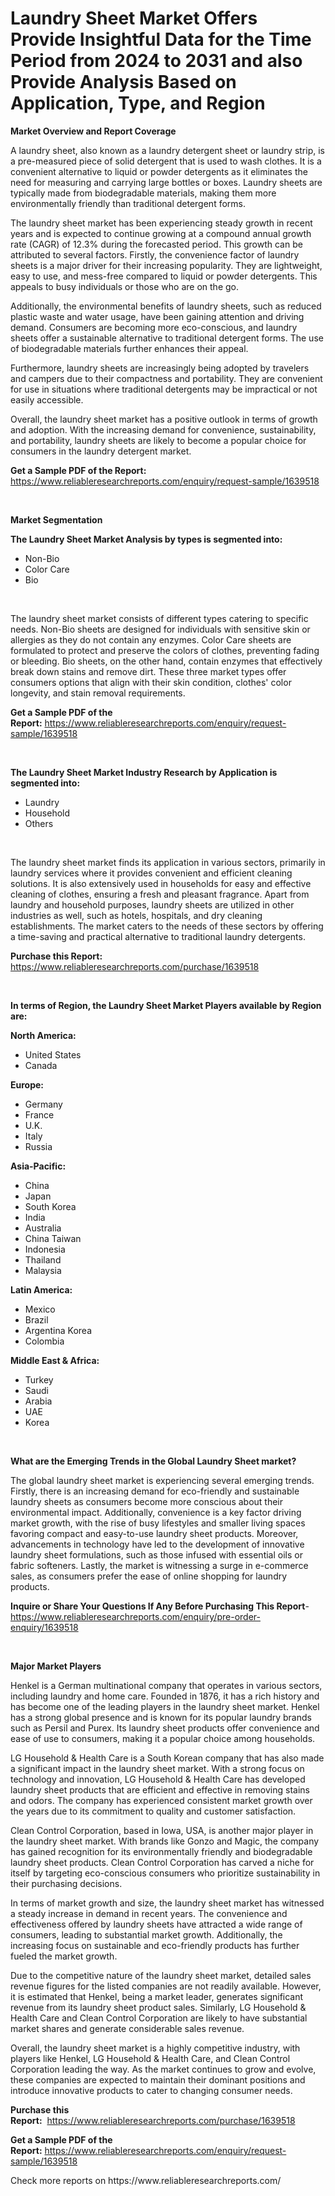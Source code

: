 <p><h1>Laundry Sheet Market Offers Provide Insightful Data for the Time Period from 2024 to 2031 and also Provide Analysis Based on Application, Type, and Region</h1></p><p><strong>Market Overview and Report Coverage</strong></p>
<p><p>A laundry sheet, also known as a laundry detergent sheet or laundry strip, is a pre-measured piece of solid detergent that is used to wash clothes. It is a convenient alternative to liquid or powder detergents as it eliminates the need for measuring and carrying large bottles or boxes. Laundry sheets are typically made from biodegradable materials, making them more environmentally friendly than traditional detergent forms.</p><p>The laundry sheet market has been experiencing steady growth in recent years and is expected to continue growing at a compound annual growth rate (CAGR) of 12.3% during the forecasted period. This growth can be attributed to several factors. Firstly, the convenience factor of laundry sheets is a major driver for their increasing popularity. They are lightweight, easy to use, and mess-free compared to liquid or powder detergents. This appeals to busy individuals or those who are on the go.</p><p>Additionally, the environmental benefits of laundry sheets, such as reduced plastic waste and water usage, have been gaining attention and driving demand. Consumers are becoming more eco-conscious, and laundry sheets offer a sustainable alternative to traditional detergent forms. The use of biodegradable materials further enhances their appeal.</p><p>Furthermore, laundry sheets are increasingly being adopted by travelers and campers due to their compactness and portability. They are convenient for use in situations where traditional detergents may be impractical or not easily accessible.</p><p>Overall, the laundry sheet market has a positive outlook in terms of growth and adoption. With the increasing demand for convenience, sustainability, and portability, laundry sheets are likely to become a popular choice for consumers in the laundry detergent market.</p></p>
<p><strong>Get a Sample PDF of the Report:</strong> <a href="https://www.reliableresearchreports.com/enquiry/request-sample/1639518">https://www.reliableresearchreports.com/enquiry/request-sample/1639518</a></p>
<p>&nbsp;</p>
<p><strong>Market Segmentation</strong></p>
<p><strong>The Laundry Sheet Market Analysis by types is segmented into:</strong></p>
<p><ul><li>Non-Bio</li><li>Color Care</li><li>Bio</li></ul></p>
<p>&nbsp;</p>
<p><p>The laundry sheet market consists of different types catering to specific needs. Non-Bio sheets are designed for individuals with sensitive skin or allergies as they do not contain any enzymes. Color Care sheets are formulated to protect and preserve the colors of clothes, preventing fading or bleeding. Bio sheets, on the other hand, contain enzymes that effectively break down stains and remove dirt. These three market types offer consumers options that align with their skin condition, clothes' color longevity, and stain removal requirements.</p></p>
<p><strong>Get a Sample PDF of the Report:</strong>&nbsp;<a href="https://www.reliableresearchreports.com/enquiry/request-sample/1639518">https://www.reliableresearchreports.com/enquiry/request-sample/1639518</a></p>
<p>&nbsp;</p>
<p><strong>The Laundry Sheet Market Industry Research by Application is segmented into:</strong></p>
<p><ul><li>Laundry</li><li>Household</li><li>Others</li></ul></p>
<p>&nbsp;</p>
<p><p>The laundry sheet market finds its application in various sectors, primarily in laundry services where it provides convenient and efficient cleaning solutions. It is also extensively used in households for easy and effective cleaning of clothes, ensuring a fresh and pleasant fragrance. Apart from laundry and household purposes, laundry sheets are utilized in other industries as well, such as hotels, hospitals, and dry cleaning establishments. The market caters to the needs of these sectors by offering a time-saving and practical alternative to traditional laundry detergents.</p></p>
<p><strong>Purchase this Report:</strong>&nbsp; <a href="https://www.reliableresearchreports.com/purchase/1639518">https://www.reliableresearchreports.com/purchase/1639518</a></p>
<p>&nbsp;</p>
<p><strong>In terms of Region, the Laundry Sheet Market Players available by Region are:</strong></p>
<p>
    <p> <strong> North America: </strong>
        <ul>
            <li>United States</li>
            <li>Canada</li>
        </ul>
        </p> 
    <p> <strong> Europe: </strong>
        <ul>
            <li>Germany</li>
            <li>France</li>
            <li>U.K.</li>
            <li>Italy</li>
            <li>Russia</li>
        </ul>
        </p> 
    <p> <strong> Asia-Pacific: </strong>
        <ul>
            <li>China</li>
            <li>Japan</li>
            <li>South Korea</li>
            <li>India</li>
            <li>Australia</li>
            <li>China Taiwan</li>
            <li>Indonesia</li>
            <li>Thailand</li>
            <li>Malaysia</li>
        </ul>
        </p> 
    <p> <strong> Latin America: </strong>
        <ul>
            <li>Mexico</li>
            <li>Brazil</li>
            <li>Argentina Korea</li>
            <li>Colombia</li>
        </ul>
        </p> 
    <p> <strong> Middle East & Africa: </strong>
        <ul>
            <li>Turkey</li>
            <li>Saudi</li>
            <li>Arabia</li>
            <li>UAE</li>
            <li>Korea</li>
        </ul>
    </p>
    </p>
<p>&nbsp;</p>
<p><strong>What are the Emerging Trends in the Global Laundry Sheet market?</strong></p>
<p><p>The global laundry sheet market is experiencing several emerging trends. Firstly, there is an increasing demand for eco-friendly and sustainable laundry sheets as consumers become more conscious about their environmental impact. Additionally, convenience is a key factor driving market growth, with the rise of busy lifestyles and smaller living spaces favoring compact and easy-to-use laundry sheet products. Moreover, advancements in technology have led to the development of innovative laundry sheet formulations, such as those infused with essential oils or fabric softeners. Lastly, the market is witnessing a surge in e-commerce sales, as consumers prefer the ease of online shopping for laundry products.</p></p>
<p><strong>Inquire or Share Your Questions If Any Before Purchasing This Report</strong>- <a href="https://www.reliableresearchreports.com/enquiry/pre-order-enquiry/1639518">https://www.reliableresearchreports.com/enquiry/pre-order-enquiry/1639518</a></p>
<p>&nbsp;</p>
<p><strong>Major Market Players</strong></p>
<p><p>Henkel is a German multinational company that operates in various sectors, including laundry and home care. Founded in 1876, it has a rich history and has become one of the leading players in the laundry sheet market. Henkel has a strong global presence and is known for its popular laundry brands such as Persil and Purex. Its laundry sheet products offer convenience and ease of use to consumers, making it a popular choice among households. </p><p>LG Household & Health Care is a South Korean company that has also made a significant impact in the laundry sheet market. With a strong focus on technology and innovation, LG Household & Health Care has developed laundry sheet products that are efficient and effective in removing stains and odors. The company has experienced consistent market growth over the years due to its commitment to quality and customer satisfaction.</p><p>Clean Control Corporation, based in Iowa, USA, is another major player in the laundry sheet market. With brands like Gonzo and Magic, the company has gained recognition for its environmentally friendly and biodegradable laundry sheet products. Clean Control Corporation has carved a niche for itself by targeting eco-conscious consumers who prioritize sustainability in their purchasing decisions.</p><p>In terms of market growth and size, the laundry sheet market has witnessed a steady increase in demand in recent years. The convenience and effectiveness offered by laundry sheets have attracted a wide range of consumers, leading to substantial market growth. Additionally, the increasing focus on sustainable and eco-friendly products has further fueled the market growth.</p><p>Due to the competitive nature of the laundry sheet market, detailed sales revenue figures for the listed companies are not readily available. However, it is estimated that Henkel, being a market leader, generates significant revenue from its laundry sheet product sales. Similarly, LG Household & Health Care and Clean Control Corporation are likely to have substantial market shares and generate considerable sales revenue.</p><p>Overall, the laundry sheet market is a highly competitive industry, with players like Henkel, LG Household & Health Care, and Clean Control Corporation leading the way. As the market continues to grow and evolve, these companies are expected to maintain their dominant positions and introduce innovative products to cater to changing consumer needs.</p></p>
<p><strong>Purchase this Report:</strong>&nbsp;&nbsp;<a href="https://www.reliableresearchreports.com/purchase/1639518">https://www.reliableresearchreports.com/purchase/1639518</a></p>
<p></p>
<p><strong>Get a Sample PDF of the Report:</strong>&nbsp;<a href="https://www.reliableresearchreports.com/enquiry/request-sample/1639518">https://www.reliableresearchreports.com/enquiry/request-sample/1639518</a></p>
<p>Check more reports on https://www.reliableresearchreports.com/</p>